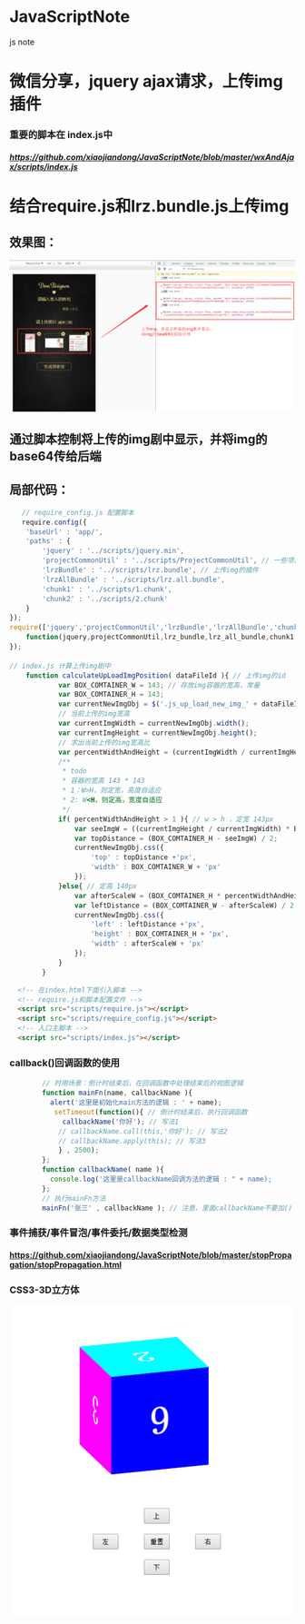# JavaScriptNote
js note

# 微信分享，jquery ajax请求，上传img插件
### 重要的脚本在 index.js中
##### https://github.com/xiaojiandong/JavaScriptNote/blob/master/wxAndAjax/scripts/index.js

# 结合require.js和lrz.bundle.js上传img
## 效果图：
![image](https://github.com/xiaojiandong/JavaScriptNote/blob/master/upLoadImg/images/view.png)
## 通过脚本控制将上传的img剧中显示，并将img的base64传给后端
## 局部代码：
```js
   // require_config.js 配置脚本
   require.config({
    'baseUrl' : 'app/',
    'paths' : {
        'jquery' : '../scripts/jquery.min',
        'projectCommonUtil' : '../scripts/ProjectCommonUtil', // 一些项目的公共方法
        'lrzBundle' : '../scripts/lrz.bundle', // 上传img的插件
        'lrzAllBundle' : '../scripts/lrz.all.bundle',
        'chunk1' : '../scripts/1.chunk',
        'chunk2' : '../scripts/2.chunk'
    }
});
require(['jquery','projectCommonUtil','lrzBundle','lrzAllBundle','chunk1','chunk2'],
    function(jquery,projectCommonUtil,lrz_bundle,lrz_all_bundle,chunk1,chunk2){
});

// index.js 计算上传img剧中
    function calculateUpLoadImgPosition( dataFileId ){ // 上传img的id
            var BOX_COMTAINER_W = 143; // 存放img容器的宽高，常量
            var BOX_COMTAINER_H = 143;
            var currentNewImgObj = $('.js_up_load_new_img_' + dataFileId); // 当前上传的img对象
            // 当前上传的img宽高
            var currentImgWidth = currentNewImgObj.width();
            var currentImgHeight = currentNewImgObj.height();
            // 求出当前上传的img宽高比
            var percentWidthAndHeight = (currentImgWidth / currentImgHeight).toFixed(2); // 保留两位小数
            /**
             * todo
             * 容器的宽高 143 * 143
             * 1：W>H，则定宽，高度自适应
             * 2: W<H，则定高，宽度自适应
             */
            if( percentWidthAndHeight > 1 ){ // w > h ，定宽 143px
                var seeImgW = ((currentImgHeight / currentImgWidth) * BOX_COMTAINER_W).toFixed(4);
                var topDistance = (BOX_COMTAINER_H - seeImgW) / 2;
                currentNewImgObj.css({
                    'top' : topDistance +'px',
                    'width' : BOX_COMTAINER_W + 'px'
                });
            }else{ // 定高 140px
                var afterScaleW = (BOX_COMTAINER_H * percentWidthAndHeight).toFixed(2);
                var leftDistance = (BOX_COMTAINER_W - afterScaleW) / 2; // 距离左边高度
                currentNewImgObj.css({
                    'left' : leftDistance +'px',
                    'height' : BOX_COMTAINER_H + 'px',
                    'width' : afterScaleW + 'px'
                });
            }
        }
```
```html
  <!-- 在index.html下面引入脚本 -->
  <!-- require.js和脚本配置文件 -->
  <script src="scripts/require.js"></script>
  <script src="scripts/require_config.js"></script>
  <!-- 入口主脚本 -->
  <script src="scripts/index.js"></script>
```
### callback()回调函数的使用
```js
        // 时用场景：倒计时结束后，在回调函数中处理结束后的视图逻辑
        function mainFn(name, callbackName ){
          alert('这里是初始化main方法的逻辑 : ' + name);
           setTimeout(function(){ // 倒计时结束后，执行回调函数
             callbackName('你好'); // 写法1
            // callbackName.call(this,'你好'); // 写法2
            // callbackName.apply(this); // 写法3
            } , 2500);
        };
        function callbackName( name ){
          console.log('这里是callbackName回调方法的逻辑 : " + name);
        };
        // 执行mainFn方法
        mainFn('张三' , callbackName ); // 注意，里面callbackName不要加()
```
### 事件捕获/事件冒泡/事件委托/数据类型检测
#### https://github.com/xiaojiandong/JavaScriptNote/blob/master/stopPropagation/stopPropagation.html

### CSS3-3D立方体
![image](https://github.com/xiaojiandong/JavaScriptNote/blob/master/upLoadImg/images/css3-3d.png)


